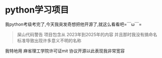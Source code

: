 # python学习项目
我python考级考完了,今天我突发奇想把他开源了,就这么看看吧=￣ω￣=
> 屎山代码警告 项目包含从 2023年到2025年的内容 并且那时我没有搞命名标准导致出现许多意义不明的名称
> 
我特地用 麻省理工学院许可证mit 协议开源以此表现我非常宽容

